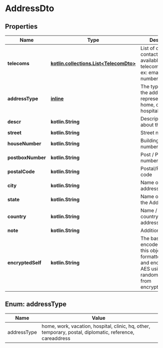 
# AddressDto

## Properties
Name | Type | Description | Notes
------------ | ------------- | ------------- | -------------
**telecoms** | [**kotlin.collections.List&lt;TelecomDto&gt;**](TelecomDto.md) | List of other contact details available through telecom services, ex: email, phone number, fax, etc. | 
**addressType** | [**inline**](#AddressTypeEnum) | The type of place the address represents, ex: home, office, hospital, clinic, etc.  |  [optional]
**descr** | **kotlin.String** | Descriptive notes about the address |  [optional]
**street** | **kotlin.String** | Street name |  [optional]
**houseNumber** | **kotlin.String** | Building / house number |  [optional]
**postboxNumber** | **kotlin.String** | Post / PO box number |  [optional]
**postalCode** | **kotlin.String** | Postal/PIN/ZIP/Area code |  [optional]
**city** | **kotlin.String** | Name of city in the address |  [optional]
**state** | **kotlin.String** | Name of state in the Address |  [optional]
**country** | **kotlin.String** | Name / code of country in the address |  [optional]
**note** | **kotlin.String** | Additional notes |  [optional]
**encryptedSelf** | **kotlin.String** | The base64 encoded data of this object, formatted as JSON and encrypted in AES using the random master key from encryptionKeys. |  [optional]


<a name="AddressTypeEnum"></a>
## Enum: addressType
Name | Value
---- | -----
addressType | home, work, vacation, hospital, clinic, hq, other, temporary, postal, diplomatic, reference, careaddress



